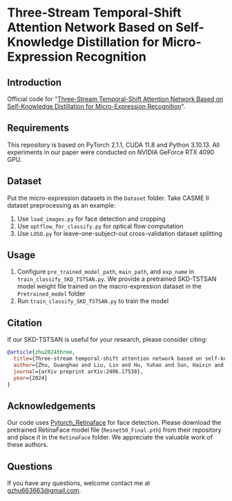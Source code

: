 # Three-Stream Temporal-Shift Attention Network Based on Self-Knowledge Distillation for Micro-Expression Recognition
## Introduction
Official code for "[Three-Stream Temporal-Shift Attention Network Based on Self-Knowledge Distillation for Micro-Expression Recognition](https://arxiv.org/abs/2406.17538)".
## Requirements
This repository is based on PyTorch 2.1.1, CUDA 11.8 and Python 3.10.13. All experiments in our paper were conducted on NVIDIA GeForce RTX 4090 GPU.
## Dataset
Put the micro-expression datasets in the `Dataset` folder. Take CASME II dataset preprocessing as an example:
1. Use `load_images.py` for face detection and cropping
2. Use `optflow_for_classify.py` for optical flow computation
3. Use `LOSO.py` for leave-one-subject-out cross-validation dataset splitting

## Usage
1. Configure `pre_trained_model_path`, `main_path`, and `exp_name` in `train_classify_SKD_TSTSAN.py`. We provide a pretrained SKD-TSTSAN model weight file trained on the macro-expression dataset in the `Pretrained_model` folder
2. Run `train_classify_SKD_TSTSAN.py` to train the model

## Citation

If our SKD-TSTSAN is useful for your research, please consider citing:

```bibtex
@article{zhu2024three,
  title={Three-stream temporal-shift attention network based on self-knowledge distillation for micro-expression recognition},
  author={Zhu, Guanghao and Liu, Lin and Hu, Yuhao and Sun, Haixin and Liu, Fang and Du, Xiaohui and Hao, Ruqian and Liu, Juanxiu and Liu, Yong and Deng, Hao and others},
  journal={arXiv preprint arXiv:2406.17538},
  year={2024}
}
```

## Acknowledgements
Our code uses [Pytorch_Retinaface](https://github.com/biubug6/Pytorch_Retinaface) for face detection. Please download the pretrained RetinaFace model file (`Resnet50_Final.pth`) from their repository and place it in the `RetinaFace` folder. We appreciate the valuable work of these authors.

## Questions
If you have any questions, welcome contact me at [gzhu663663@gmail.com](mailto:gzhu663663@gmail.com).
